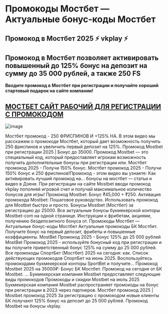 # Промокоды Мостбет — Актуальные бонус-коды Мостбет

## Промокод в Мостбет 2025 ⚡️ vkplay ⚡️

## Промокод в Мостбет позволяет активировать повышенный до 125% бонус на депозит на сумму до 35 000 рублей, а также 250 FS

**Вводите промокод в Мостбет при регистрации и получайте хороший стартовый подарок на сайте компании!**

## [МОСТБЕТ САЙТ РАБОЧИЙ ДЛЯ РЕГИСТРАЦИИ С ПРОМОКОДОМ](https://soclinks.ru/most-bet)


![image](https://github.com/user-attachments/assets/4a12cad0-65c6-4dda-a96b-c5feee028b45)


Мостбет промокод - 250 ФРИСПИНОВ И +125% НА. В этом видео мы расскажем о промокоде Мостбет, который дает возможность получить 250 фриспинов и увеличить первый депозит на 125%.
Промокод Mostbet при регистрации 2025 | Бонус до 35000. Промокод Mostbet — это специальный код, который предоставляет игрокам возможность получить дополнительные бонусы при регистрации или.
Мостбет промокод 2025 - Получи 150% бонус. Мостбет промокод 2025 - Получи 150% бонус и 250 фриспинов!Промокод - этом видео вы узнаете: Как активировать лучший промокод на...
бонусы на мостбет — статьи и видео в Дзене. При регистрации на сайте Mostbet вводи промокод vkplay пополняй игровой счет и получай максимальное количество бонусов для игры!
Промокод Mostbet: Бонус ₹45,000 + ₹250. Активация промокода Mostbet: Пошаговое руководство. Использовать промокод для Mostbet быстро и просто.
Бонусы Mostbet (Мостбет) за регистрацию до 25000. Все актуальные бонусы букмекерской конторы Mostbet-com на одной странице. Инструкции к фрибетам, акциями, получению бездепозитного бонуса от. Промокоды Мостбет — Актуальные бонус-коды Мостбет Актуальные промокоды БК Мостбет. Получите бонус на первый депозит, фрибеты и повышенные коэффициенты.
MostBet Промокод 2025 - Бонус 125% до 25 000 рублей MostBet Промокод 2025 - используйте бонусный код при регистрации и вы получите приветственный бонус 125% на сумму до 25 000 рублей.
Все промокоды СпортБет (Мостбет) 2025 на сегодня: как. Список действующих промокодов СпортБет на июнь 2025. Воспользуйтесь промокодами букмекерской конторы SportBet и получите...
Промокод Mostbet 2025 на 35000₽: Бонус БК Мостбет. Промокод на сегодня от БК Mostbet. ... Букмекерская компания Mostbet предоставляет следующие виды промокодов
Промокоды и скидки Mostbet на июль 2025 Букмекерская компания Mostbet распространяет промокоды на бонус при регистрации в 2023 через партнеров.
Мостбет промокод 2025 | Mostbet промокод 2025 За регистрацию с промокодом новые клиенты БК получают 125% бонус на депозит до 25 000 рублей. Промокод Mostbet на бонусы vkplay.

